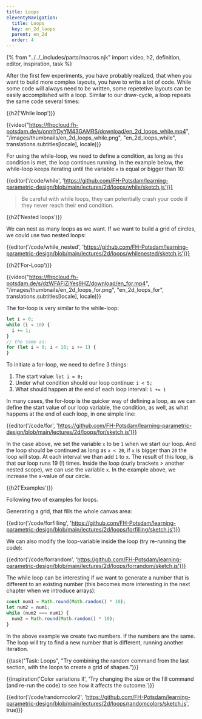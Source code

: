 ```yaml
---
title: Loops
eleventyNavigation:
  title: Loops
  key: en_2d_loops
  parent: en_2d
  order: 4
---
```


{% from "../../_includes/parts/macros.njk" import video, h2, definition, editor, inspiration, task %}

After the first few experiments, you have probably realized, that when you want to build more complex layouts, you have to write a lot of code. While some code will always need to be written, some repetetive layouts can be easily accomplished with a loop. Similar to our draw-cycle, a loop repeats the same code several times:

{{h2('While loop')}}

{{video("https://fhpcloud.fh-potsdam.de/s/onmYDyYM43GAMRS/download/en_2d_loops_while.mp4", "/images/thumbnails/en_2d_loops_while.png", "en_2d_loops_while", translations.subtitles[locale], locale)}}
<!--
de:https://fhpcloud.fh-potsdam.de/s/Yt5xr8GX8RE6b6g/download/de_while.mp4
en:https://fhpcloud.fh-potsdam.de/s/onmYDyYM43GAMRS
-->

For using the while-loop, we need to define a condition, as long as this condition is met, the loop continues running. In the example below, the while-loop keeps iterating until the variable `x` is equal or bigger than 10:

{{editor('/code/while', 'https://github.com/FH-Potsdam/learning-parametric-design/blob/main/lectures/2d/loops/while/sketch.js')}}

> Be careful with while loops, they can potentially crash your code if they never reach their end condition.

{{h2('Nested loops')}}

We can nest as many loops as we want. If we want to build a grid of circles, we could use two nested loops:

{{editor('/code/while_nested', 'https://github.com/FH-Potsdam/learning-parametric-design/blob/main/lectures/2d/loops/whilenested/sketch.js')}}

{{h2('For-Loop')}}

{{video("https://fhpcloud.fh-potsdam.de/s/dzWFAFiZiYes9HZ/download/en_for.mp4", "/images/thumbnails/en_2d_loops_for.png", "en_2d_loops_for", translations.subtitles[locale], locale)}}
<!--
de:https://fhpcloud.fh-potsdam.de/s/2e55m4LqkzpYKPy/download/de_for.mp4
en:https://fhpcloud.fh-potsdam.de/s/dzWFAFiZiYes9HZ/download/en_for.mp4
-->

The for-loop is very similar to the while-loop:

```js
let i = 0;
while (i < 10) {
  i += 1;
}
// the same as:
for (let i = 0; i < 10; i += 1) {
}
```

To initiate a for-loop, we need to define 3 things:

1. The start value: `let i = 0;`
2. Under what condition should our loop continue: `i < 5;`
3. What should happen at the end of each loop interval: `i += 1`

In many cases, the for-loop is the quicker way of defining a loop, as we can define the start value of our loop variable, the condition, as well, as what happens at the end of each loop, in one simple line:

{{editor('/code/for', 'https://github.com/FH-Potsdam/learning-parametric-design/blob/main/lectures/2d/loops/for/sketch.js')}}

In the case above, we set the variable `x` to be `1` when we start our loop. And the loop should be continued as long as `x < 20`, if `x` is bigger than `20` the loop will stop. At each interval we than add `1` to `x`. The result of this loop, is that our loop runs 19 (!) times. Inside the loop (curly brackets > another nested scope), we can use the variable `x`. In the example above, we increase the x-value of our circle.

{{h2('Examples')}}

Following two of examples for loops.

Generating a grid, that fills the whole canvas area:

{{editor('/code/forfilling', 'https://github.com/FH-Potsdam/learning-parametric-design/blob/main/lectures/2d/loops/forfilling/sketch.js')}}

We can also modify the loop-variable inside the loop (try re-running the code):

{{editor('/code/forrandom', 'https://github.com/FH-Potsdam/learning-parametric-design/blob/main/lectures/2d/loops/forrandom/sketch.js')}}

The while loop can be interesting if we want to generate a number that is different to an existing number (this becomes more interesting in the next chapter when we introduce arrays):

```js
const num1 = Math.round(Math.random() * 10);
let num2 = num1;
while (num2 === num1) {
  num2 = Math.round(Math.random() * 10);
}
```

In the above example we create two numbers. If the numbers are the same. The loop will try to find a new number that is different, running another iteration.

{{task("Task: Loops", "Try combining the random command from the last section, with the loops to create a grid of shapes.")}}

{{inspiration('Color variations II', 'Try changing the size or the fill command (and re-run the code) to see how it affects the outcome.')}}

{{editor('/code/randomcolor2', 'https://github.com/FH-Potsdam/learning-parametric-design/blob/main/lectures/2d/loops/randomcolors/sketch.js', true)}}